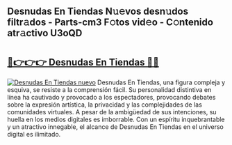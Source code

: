 ## Desnudas En Tiendas N𝚞𝚎vos desn𝚞dos filtr𝚊dos - Parts-cm3 F𝚘tos vid𝚎o - C𝚘ntenido atr𝚊ctivo U3oQD

# <h2><a href="http://mb367z.tromn.icu/?c=Desnudas+En+Tiendas">🔗👉👉👉 Desnudas En Tiendas 🔗🔗</a></h2>

[![Desnudas En Tiendas nuevo](https://i.imgur.com/pEAQMta.gif)](http://mb367z.tromn.icu/?c=Desnudas+En+Tiendas)
Desnudas En Tiendas, una figura compleja y esquiva, se resiste a la comprensión fácil. Su personalidad distintiva en línea ha cautivado y provocado a los espectadores, provocando debates sobre la expresión artística, la privacidad y las complejidades de las comunidades virtuales. A pesar de la ambigüedad de sus intenciones, su huella en los medios digitales es imborrable. Con un espíritu inquebrantable y un atractivo innegable, el alcance de Desnudas En Tiendas en el universo digital es ilimitado.
